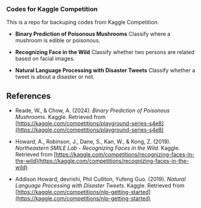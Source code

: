 ### Codes for Kaggle Competition

This is a repo for backuping codes from Kaggle Competition.

- **Binary Prediction of Poisonous Mushrooms**
    Classify where a mushroom is edible or poisonous.

- **Recognizing Face in the Wild**
    Classify whether two persons are related based on facial images.

- **Natural Language Processing with Disaster Tweets**
    Classify whether a tweet is about a disaster or not.

## References

- Reade, W., & Chow, A. (2024). *Binary Prediction of Poisonous Mushrooms*. Kaggle. Retrieved from [https://kaggle.com/competitions/playground-series-s4e8](https://kaggle.com/competitions/playground-series-s4e8)


- Howard, A., Robinson, J., Dane, S., Kan, W., & Kong, Z. (2019). *Northeastern SMILE Lab - Recognizing Faces in the Wild*. Kaggle. Retrieved from [https://kaggle.com/competitions/recognizing-faces-in-the-wild](https://kaggle.com/competitions/recognizing-faces-in-the-wild)


- Addison Howard, devrishi, Phil Culliton, Yufeng Guo. (2019). *Natural Language Processing with Disaster Tweets*. Kaggle. Retrieved from [https://kaggle.com/competitions/nlp-getting-started](https://kaggle.com/competitions/nlp-getting-started)